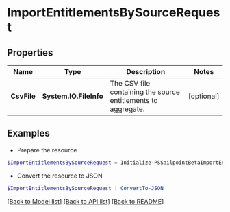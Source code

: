 # ImportEntitlementsBySourceRequest
## Properties

Name | Type | Description | Notes
------------ | ------------- | ------------- | -------------
**CsvFile** | **System.IO.FileInfo** | The CSV file containing the source entitlements to aggregate. | [optional] 

## Examples

- Prepare the resource
```powershell
$ImportEntitlementsBySourceRequest = Initialize-PSSailpointBetaImportEntitlementsBySourceRequest  -CsvFile null
```

- Convert the resource to JSON
```powershell
$ImportEntitlementsBySourceRequest | ConvertTo-JSON
```

[[Back to Model list]](../README.md#documentation-for-models) [[Back to API list]](../README.md#documentation-for-api-endpoints) [[Back to README]](../README.md)


